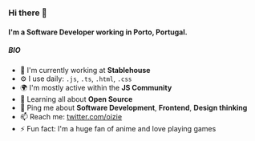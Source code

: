 ### Hi there 👋

#### I'm a Software Developer working in Porto, Portugal.

##### BIO

- 🏢 I'm currently working at **Stablehouse**
- ⚙️ I use daily: `.js`, `.ts`, `.html`, `.css`
- 🌍 I'm mostly active within the **JS Community**
- 🌱 Learning all about **Open Source**
- 💬 Ping me about **Software Development**, **Frontend**, **Design thinking**
- 📫 Reach me: [twitter.com/oizie](https://twitter.com/oizie)
- ⚡️ Fun fact: I'm a huge fan of anime and love playing games
